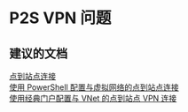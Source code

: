 <properties
    pageTitle="P2S VPN 问题"
    description="P2S VPN 问题"
    service="microsoft.network"
    resource="virtualnetworkgateways"
    authors="aashu"
    displayOrder=""
    selfHelpType="generic"
    supportTopicIds="32542248"
    resourceTags=""
    productPesIds="16094"
    cloudEnvironments="public"
/>


# P2S VPN 问题

## **建议的文档**
[点到站点连接](https://azure.microsoft.com/documentation/articles/vpn-gateway-vpn-faq/#point-to-site-connections)<br>
[使用 PowerShell 配置与虚拟网络的点到站点连接](https://azure.microsoft.com/documentation/articles/vpn-gateway-howto-point-to-site-rm-ps/)<br>
[使用经典门户配置与 VNet 的点到站点 VPN 连接](https://azure.microsoft.com/documentation/articles/vpn-gateway-point-to-site-create/)



<!--HONumber=Jul16_HO4-->


